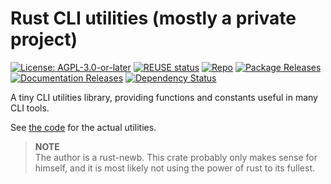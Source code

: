 <!--
SPDX-FileCopyrightText: 2023 Robin Vobruba <hoijui.quaero@gmail.com>

SPDX-License-Identifier: CC0-1.0
-->

# Rust CLI utilities (mostly a private project)

[![License: AGPL-3.0-or-later](
    https://img.shields.io/badge/License-AGPL%203.0+-blue.svg)](
    LICENSE.txt)
[![REUSE status](
    https://api.reuse.software/badge/github.com/hoijui/cli-utils-rs)](
    https://api.reuse.software/info/github.com/hoijui/cli-utils-rs)
[![Repo](
    https://img.shields.io/badge/Repo-GitHub-555555&logo=github.svg)](
    https://github.com/hoijui/cli-utils-rs)
[![Package Releases](
    https://img.shields.io/crates/v/cli_utils_hoijui.svg)](
    https://crates.io/crates/cli_utils_hoijui)
[![Documentation Releases](
    https://docs.rs/cli_utils_hoijui/badge.svg)](
    https://docs.rs/cli_utils_hoijui)
[![Dependency Status](
    https://deps.rs/repo/github/hoijui/cli-utils-rs/status.svg)](
    https://deps.rs/repo/github/hoijui/cli-utils-rs)

A tiny CLI utilities library,
providing functions and constants useful in many CLI tools.

See [the code](src/tools.rs) for the actual utilities.

> **NOTE** \
> The author is a rust-newb.
> This crate probably only makes sense for himself,
> and it is most likely not using the power of rust to its fullest.
